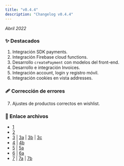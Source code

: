```yaml
---
title: "v0.4.4"
description: "Changelog v0.4.4"
---
```


_Abril 2022_

### ✨ Destacados

1. Integración SDK payments.
2. Integración Firebase cloud functions.
3. Desarrollo `createPayment` con modelos del front-end.
4. Desarrollo e integración Invoices.
5. Integración account, login y registro móvil.
6. Integración cookies en vista addresses.

### 🩹 Corrección de errores

7. Ajustes de productos correctos en wishlist.

### 🔗 Enlace archivos

- [1](https://github.com/Novanet-Studio/farine-fe/commit/e9494b56d2dbe80eae0f76a28233cda40a7a3481)
- [2](https://github.com/Novanet-Studio/farine-fe/commit/ed2bd43d21210400b60055554b444713e299ff61)
- [3](https://github.com/Novanet-Studio/farine-fe/commit/3811577e7e67bc14558dd68e5076cf5396be5e41) | [3a](https://github.com/Novanet-Studio/farine-fe/commit/ecd8ae75131ae9e584aea80d5b22241795f103ac) | [3b](https://github.com/Novanet-Studio/farine-fe/commit/d645d9a4ac37f35a0ea2bad522ee24bf562d605a) | [3c](https://github.com/Novanet-Studio/farine-fe/commit/acf37d78335051c5a7061e8e52e19129a40552fd)
- [4](https://github.com/Novanet-Studio/farine-fe/commit/cd9ff41596b3b6b8741a8adea2e2ad1a2f481bc2) | [4b](https://github.com/Novanet-Studio/farine-fe/commit/dbbd50ad11d8b36bf22edf74d4434641b3c9a38b)
- [5](https://github.com/Novanet-Studio/farine-fe/commit/95b68bf86f3d51bed09b958440cb8e41d64d4736) | [5a](https://github.com/Novanet-Studio/farine-fe/commit/34c6692300c2a9f2f044a1ef4146ac64842f92d4)
- [6](https://github.com/Novanet-Studio/farine-fe/commit/c8275ff1e8940dd0d5713129a04b5a0d81dba7bb) | [6a](https://github.com/Novanet-Studio/farine-fe/commit/4cbc441d6dff590b7c1ba0cf4da9499512e465d0)
- [7](https://github.com/Novanet-Studio/farine-fe/commit/ece577f8815c00c4e15baffb275c27adf773fee7) | [7a](https://github.com/Novanet-Studio/farine-fe/commit/e786817644d05f34f35b50b05671cdb7498e044a) | [7b](https://github.com/Novanet-Studio/farine-fe/commit/2f2f48255ee5970b3a11b0a5ac972f47a48282f4)
